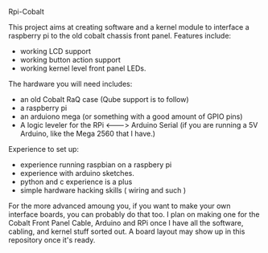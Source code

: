 Rpi-Cobalt

This project aims at creating software and a kernel module to interface a 
raspberry pi to the old cobalt chassis front panel.  Features include:

- working LCD support
- working button action support
- working kernel level front panel LEDs.

The hardware you will need includes:

- an old Cobalt RaQ case (Qube support is to follow)
- a raspberry pi
- an arduiono mega (or something with a good amount of GPIO pins)
- A logic leveler for the RPi <---> Arduino Serial 
  (if you are running a 5V Arduino, like the Mega 2560 that I have.)


Experience to set up:

- experience running raspbian on a raspbery pi
- experience with arduino sketches.
- python and c experience is a plus
- simple hardware hacking skills ( wiring and such )

For the more advanced amoung you, if you want to make your own interface 
boards, you can probably do that too.  I plan on making one for the 
Cobalt Front Panel Cable, Arduino and RPi once I have all the software,
cabling, and kernel stuff sorted out.  A board layout may show up in this 
repository once it's ready.
